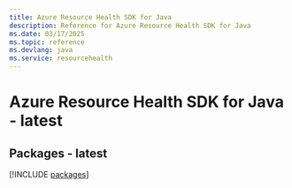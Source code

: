 ```yaml
---
title: Azure Resource Health SDK for Java
description: Reference for Azure Resource Health SDK for Java
ms.date: 03/17/2025
ms.topic: reference
ms.devlang: java
ms.service: resourcehealth
---
```

# Azure Resource Health SDK for Java - latest
## Packages - latest
[!INCLUDE [packages](resource-health-index.md)]